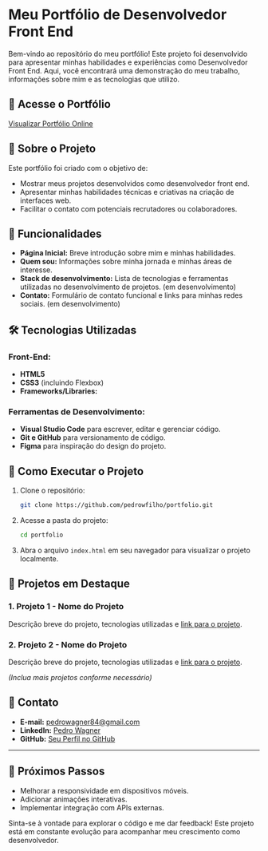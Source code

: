 # Meu Portfólio de Desenvolvedor Front End

Bem-vindo ao repositório do meu portfólio! Este projeto foi desenvolvido para apresentar minhas habilidades e experiências como Desenvolvedor Front End. Aqui, você encontrará uma demonstração do meu trabalho, informações sobre mim e as tecnologias que utilizo.

## 🔗 Acesse o Portfólio

[Visualizar Portfólio Online](https://pedrowfilho.github.io/portfolio/)

## 📖 Sobre o Projeto

Este portfólio foi criado com o objetivo de:
- Mostrar meus projetos desenvolvidos como desenvolvedor front end.
- Apresentar minhas habilidades técnicas e criativas na criação de interfaces web.
- Facilitar o contato com potenciais recrutadores ou colaboradores.

## 🎯 Funcionalidades

- **Página Inicial:** Breve introdução sobre mim e minhas habilidades.
- **Quem sou:** Informações sobre minha jornada e minhas áreas de interesse.
- **Stack de desenvolvimento:** Lista de tecnologias e ferramentas utilizadas no desenvolvimento de projetos. (em desenvolvimento)
- **Contato:** Formulário de contato funcional e links para minhas redes sociais. (em desenvolvimento)

## 🛠️ Tecnologias Utilizadas

### Front-End:
- **HTML5**
- **CSS3** (incluindo Flexbox)
- **Frameworks/Libraries:**

### Ferramentas de Desenvolvimento:
- **Visual Studio Code** para escrever, editar e gerenciar código.
- **Git e GitHub** para versionamento de código.
- **Figma** para inspiração do design do projeto.

## 🚀 Como Executar o Projeto

1. Clone o repositório:
   ```bash
   git clone https://github.com/pedrowfilho/portfolio.git
   ```

2. Acesse a pasta do projeto:
   ```bash
   cd portfolio
   ```

3. Abra o arquivo `index.html` em seu navegador para visualizar o projeto localmente.

## 🌟 Projetos em Destaque

### 1. Projeto 1 - Nome do Projeto
Descrição breve do projeto, tecnologias utilizadas e [link para o projeto](https://linkdoprototipo.com).

### 2. Projeto 2 - Nome do Projeto
Descrição breve do projeto, tecnologias utilizadas e [link para o projeto](https://linkdoprototipo.com).

*(Inclua mais projetos conforme necessário)*

## 📧 Contato

- **E-mail:** pedrowagner84@gmail.com
- **LinkedIn:** [Pedro Wagner](www.linkedin.com/in/pedrowagnerdev)
- **GitHub:** [Seu Perfil no GitHub](https://github.com/pedrowfilho)

---

## 🔄 Próximos Passos

- Melhorar a responsividade em dispositivos móveis.
- Adicionar animações interativas.
- Implementar integração com APIs externas.

Sinta-se à vontade para explorar o código e me dar feedback! Este projeto está em constante evolução para acompanhar meu crescimento como desenvolvedor.
